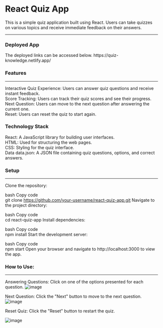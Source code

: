   # React Quiz App
This is a simple quiz application built using React. Users can take quizzes on various topics and receive immediate feedback on their answers.
<hr/>
 <h3> Deployed App</h3>
 The deployed links can be accessed below.
 https://quiz-knowledge.netlify.app/
 <h3>Features</h3>
 <hr/>
Interactive Quiz Experience: Users can answer quiz questions and receive instant feedback.
  <br>
Score Tracking: Users can track their quiz scores and see their progress.
<br>
Next Question: Users can move to the next question after answering the current one.
<br>
Reset: Users can reset the quiz to start again.
<h3>Technology Stack</h3>
<h2Frontend></h2>
React: A JavaScript library for building user interfaces.
<br>
HTML: Used for structuring the web pages.
<br>
CSS: Styling for the quiz interface.
<br>
Data
data.json: A JSON file containing quiz questions, options, and correct answers.
<h3>
Setup</h3>
<hr>
Clone the repository:

bash
Copy code
<br>
git clone https://github.com/your-username/react-quiz-app.git
Navigate to the project directory:

bash
Copy code
<br>
cd react-quiz-app
Install dependencies:

bash
Copy code
<br>
npm install
Start the development server:

bash
Copy code
<br>
npm start
Open your browser and navigate to http://localhost:3000 to view the app.

<h3>How to Use:</h3>
<hr>


Answering Questions: Click on one of the options presented for each question.
![image](https://github.com/Sumithra49/QUIZ-APP/assets/141726527/831a7c0c-e36d-4198-964d-ef18f91be340)

Next Question: Click the "Next" button to move to the next question.
![image](https://github.com/Sumithra49/QUIZ-APP/assets/141726527/70decd5a-a1fe-46c1-a174-eb37ff41d00f)

Reset Quiz: Click the "Reset" button to restart the quiz.

![image](https://github.com/Sumithra49/QUIZ-APP/assets/141726527/44ac943d-8e7d-4b27-b027-577c53c4876c)

